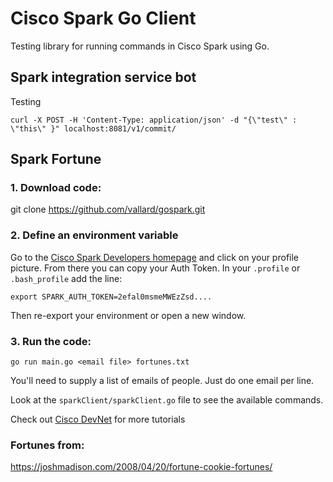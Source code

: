 # Cisco Spark Go Client

Testing library for running commands in Cisco Spark using Go.


## Spark integration service bot

Testing

```
curl -X POST -H 'Content-Type: application/json' -d "{\"test\" : \"this\" }" localhost:8081/v1/commit/
```

## Spark Fortune

### 1.  Download code:

git clone https://github.com/vallard/gospark.git

### 2.  Define an environment variable

Go to the [Cisco Spark Developers homepage](https://developer.ciscospark.com)  and click on your profile 
picture.  From there you can copy your Auth Token.  In your ```.profile``` or ```.bash_profile``` add the line:

```
export SPARK_AUTH_TOKEN=2efal0msmeMWEzZsd....
```
Then re-export your environment or open a new window. 

### 3.  Run the code: 

```
go run main.go <email file> fortunes.txt
```

You'll need to supply a list of emails of people.  Just do one email per line.

Look at the ```sparkClient/sparkClient.go``` file to see the available commands.

Check out [Cisco DevNet](https://learninglabs.cisco.com/lab/collab-spark-message/step/4) for more tutorials

### Fortunes from: 
https://joshmadison.com/2008/04/20/fortune-cookie-fortunes/
